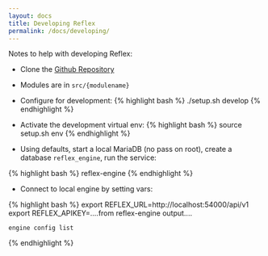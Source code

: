```yaml
---
layout: docs
title: Developing Reflex
permalink: /docs/developing/
---
```


Notes to help with developing Reflex:

* Clone the [Github Repository](https://github.com/reflexsc/reflex)
* Modules are in `src/{modulename}`
* Configure for development:
{% highlight bash %}
	./setup.sh develop
{% endhighlight %}
* Activate the development virtual env:
{% highlight bash %}
	source setup.sh env
{% endhighlight %}

* Using defaults, start a local MariaDB (no pass on root), create a database `reflex_engine`, run the service:

{% highlight bash %}
    reflex-engine
{% endhighlight %}

* Connect to local engine by setting vars:

{% highlight bash %}
    export REFLEX_URL=http://localhost:54000/api/v1
    export REFLEX_APIKEY=....from reflex-engine output....

    engine config list
{% endhighlight %}

